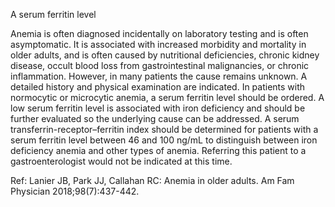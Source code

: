 A serum ferritin level

Anemia is often diagnosed incidentally on laboratory testing and is often asymptomatic. It is associated
with increased morbidity and mortality in older adults, and is often caused by nutritional deficiencies,
chronic kidney disease, occult blood loss from gastrointestinal malignancies, or chronic inflammation.
However, in many patients the cause remains unknown. A detailed history and physical examination are
indicated. In patients with normocytic or microcytic anemia, a serum ferritin level should be ordered. A
low serum ferritin level is associated with iron deficiency and should be further evaluated so the underlying
cause can be addressed. A serum transferrin-receptor–ferritin index should be determined for patients with
a serum ferritin level between 46 and 100 ng/mL to distinguish between iron deficiency anemia and other
types of anemia. Referring this patient to a gastroenterologist would not be indicated at this time.

Ref: Lanier JB, Park JJ, Callahan RC: Anemia in older adults. Am Fam Physician 2018;98(7):437-442.